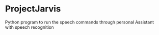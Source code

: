 # ProjectJarvis
Python program to run the speech commands through personal Assistant with speech recognition
